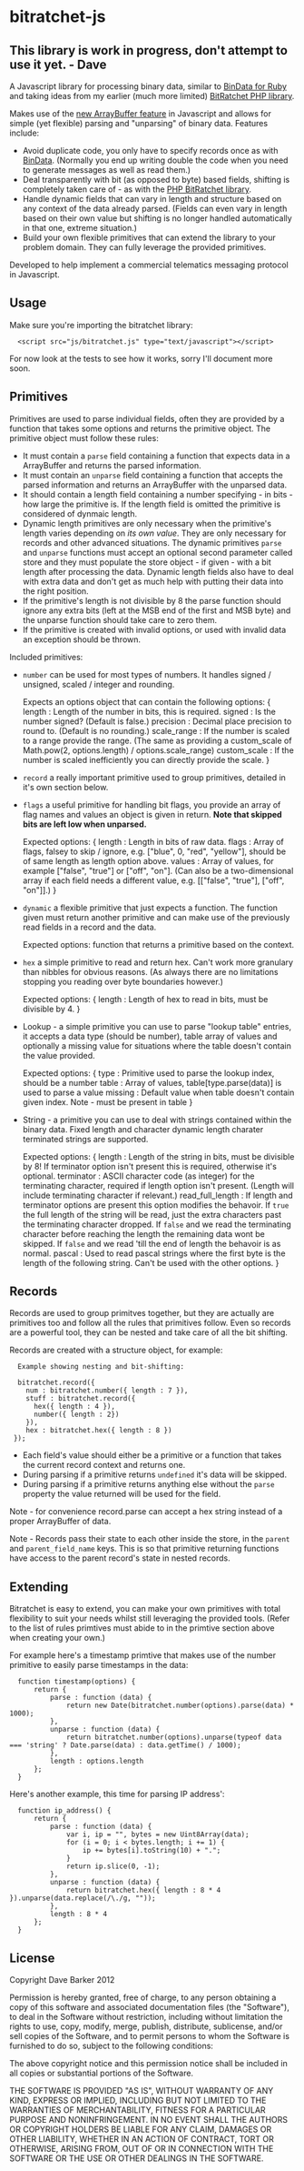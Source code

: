 bitratchet-js
=============

This library is work in progress, don't attempt to use it yet. - Dave
---------------------------------------------------------------------

A Javascript library for processing binary data, similar to [BinData for Ruby](http://bindata.rubyforge.org/) and taking ideas from my earlier (much more limited) [BitRatchet PHP library](https://github.com/kzar/bit-ratchet).

Makes use of the [new ArrayBuffer feature](https://github.com/kzar/bit-ratchet) in Javascript and allows for simple (yet flexible) parsing and "unparsing" of binary data.
Features include:

 - Avoid duplicate code, you only have to specify records once as with [BinData](http://bindata.rubyforge.org/). (Normally you end up writing double the code when you need to generate messages as well as read them.)
 - Deal transparently with bit (as opposed to byte) based fields, shifting is completely taken care of - as with the [PHP BitRatchet library](https://github.com/kzar/bit-ratchet).
 - Handle dynamic fields that can vary in length and structure based on any context of the data already parsed. (Fields can even vary in length based on their own value but shifting is no longer handled automatically in that one, extreme situation.)
 - Build your own flexible primitives that can extend the library to your problem domain. They can fully leverage the provided primitives.

Developed to help implement a commercial telematics messaging protocol in Javascript.

Usage
-----

Make sure you're importing the bitratchet library:

      <script src="js/bitratchet.js" type="text/javascript"></script>

For now look at the tests to see how it works, sorry I'll document more soon.

Primitives
----------

Primitives are used to parse individual fields, often they are provided by a function that takes some options and returns the primitive object.
The primitive object must follow these rules:

 - It must contain a `parse` field containing a function that expects data in a ArrayBuffer and returns the parsed information.
 - It must contain an `unparse` field containing a function that accepts the parsed information and returns an ArrayBuffer with the unparsed data.
 - It should contain a length field containing a number specifying - in bits - how large the primitive is. If the length field is omitted the primitive is considered of dynmaic length.
 - Dynamic length primitives are only necessary when the primitive's length varies depending on _its own value_. They are only necessary for records and other advanced situations. The dynamic primitives `parse` and `unparse` functions must accept an optional second parameter called store and they must populate the store object - if given - with a bit length after processing the data. Dynamic length fields also have to deal with extra data and don't get as much help with putting their data into the right position.
 - If the primitive's length is not divisible by 8 the parse function should ignore any extra bits (left at the MSB end of the first and MSB byte) and the unparse function should take care to zero them.
 - If the primitive is created with invalid options, or used with invalid data an exception should be thrown.

Included primitives:

 - `number` can be used for most types of numbers. It handles signed / unsigned, scaled / integer and rounding.

      Expects an options object that can contain the following options:
      {
        length : Length of the number in bits, this is required.
        signed : Is the number signed? (Default is false.)
        precision : Decimal place precision to round to. (Default is no rounding.)
        scale_range : If the number is scaled to a range provide the range. (The same as providing a custom_scale of Math.pow(2, options.length) / options.scale_range)
        custom_scale : If the number is scaled inefficiently you can directly provide the scale.
      }

 - `record` a really important primitive used to group primitives, detailed in it's own section below.
 - `flags` a useful primitive for handling bit flags, you provide an array of flag names and values an object is given in return. __Note that skipped bits are left low when unparsed.__

      Expected options:
      {
        length : Length in bits of raw data.
        flags : Array of flags, falsey to skip / ignore, e.g. ["blue", 0, "red", "yellow"], should be of same length as length option above.
        values : Array of values, for example ["false", "true"] or ["off", "on"]. (Can also be a two-dimensional array if each field needs a different value, e.g. [["false", "true"], ["off", "on"]].)
      }

 - `dynamic` a flexible primitive that just expects a function. The function given must return another primitive and can make use of the previously read fields in a record and the data.

      Expected options:
      function that returns a primitive based on the context.

 - `hex` a simple primitive to read and return hex. Can't work more granulary than nibbles for obvious reasons. (As always there are no limitations stopping you reading over byte boundaries however.)

      Expected options:
      {
        length : Length of hex to read in bits, must be divisible by 4.
      }

 - Lookup - a simple primitive you can use to parse "lookup table" entries, it accepts a data type (should be number), table array of values and optionally a missing value for situations where the table doesn't contain the value provided.

      Expected options:
      {
        type : Primitive used to parse the lookup index, should be a number
        table : Array of values, table[type.parse(data)] is used to parse a value
        missing : Default value when table doesn't contain given index. Note - must be present in table
      }

 - String - a primitive you can use to deal with strings contained within the binary data. Fixed length and character dynamic length charater terminated strings are supported.

      Expected options:
      {
        length : Length of the string in bits, must be divisible by 8! If terminator option isn't present this is required, otherwise it's optional.
        terminator : ASCII character code (as integer) for the terminating character, required if length option isn't present. (Length will include terminating character if relevant.)
        read_full_length : If length and terminator options are present this option modifies the behavoir. If `true` the full length of the string will be read, just the extra characters past the terminating character dropped. If `false` and we read the terminating character before reaching the length the remaining data wont be skipped. If `false` and we read 'till the end of length the behavoir is as normal.
        pascal : Used to read pascal strings where the first byte is the length of the following string. Can't be used with the other options.
      }

Records
-------

Records are used to group primitves together, but they are actually are primitives too and follow all the rules that primitives follow. Even so records are a powerful tool, they can be nested and take care of all the bit shifting.

Records are created with a structure object, for example:

      Example showing nesting and bit-shifting:

      bitratchet.record({
        num : bitratchet.number({ length : 7 }),
        stuff : bitratchet.record({
          hex({ length : 4 }),
          number({ length : 2})
        }),
        hex : bitratchet.hex({ length : 8 })
     });

 - Each field's value should either be a primitive or a function that takes the current record context and returns one.
 - During parsing if a primitive returns `undefined` it's data will be skipped.
 - During parsing if a primitive returns anything else without the `parse` property the value returned will be used for the field.

Note - for convenience record.parse can accept a hex string instead of a proper ArrayBuffer of data.

Note - Records pass their state to each other inside the store, in the `parent` and `parent_field_name` keys. This is so that primitive returning functions have access to the parent record's state in nested records.

Extending
---------

Bitratchet is easy to extend, you can make your own primitives with total flexibility to suit your needs whilst still leveraging the provided tools. (Refer to the list of rules primtives must abide to in the primtive section above when creating your own.)

For example here's a timestamp primtive that makes use of the number primitive to easily parse timestamps in the data:

      function timestamp(options) {
          return {
              parse : function (data) {
                  return new Date(bitratchet.number(options).parse(data) * 1000);
              },
              unparse : function (data) {
                  return bitratchet.number(options).unparse(typeof data === 'string' ? Date.parse(data) : data.getTime() / 1000);
              },
              length : options.length
          };
      }

Here's another example, this time for parsing IP address':

      function ip_address() {
          return {
              parse : function (data) {
                  var i, ip = "", bytes = new Uint8Array(data);
                  for (i = 0; i < bytes.length; i += 1) {
                      ip += bytes[i].toString(10) + ".";
                  }
                  return ip.slice(0, -1);
              },
              unparse : function (data) {
                  return bitratchet.hex({ length : 8 * 4 }).unparse(data.replace(/\./g, ""));
              },
              length : 8 * 4
          };
      }

License
-------
Copyright Dave Barker 2012

Permission is hereby granted, free of charge, to any person obtaining a copy of this software and associated documentation files (the "Software"), to deal in the Software without restriction, including without limitation the rights to use, copy, modify, merge, publish, distribute, sublicense, and/or sell copies of the Software, and to permit persons to whom the Software is furnished to do so, subject to the following conditions:

The above copyright notice and this permission notice shall be included in all copies or substantial portions of the Software.

THE SOFTWARE IS PROVIDED "AS IS", WITHOUT WARRANTY OF ANY KIND, EXPRESS OR IMPLIED, INCLUDING BUT NOT LIMITED TO THE WARRANTIES OF MERCHANTABILITY, FITNESS FOR A PARTICULAR PURPOSE AND NONINFRINGEMENT. IN NO EVENT SHALL THE AUTHORS OR COPYRIGHT HOLDERS BE LIABLE FOR ANY CLAIM, DAMAGES OR OTHER LIABILITY, WHETHER IN AN ACTION OF CONTRACT, TORT OR OTHERWISE, ARISING FROM, OUT OF OR IN CONNECTION WITH THE SOFTWARE OR THE USE OR OTHER DEALINGS IN THE SOFTWARE.
